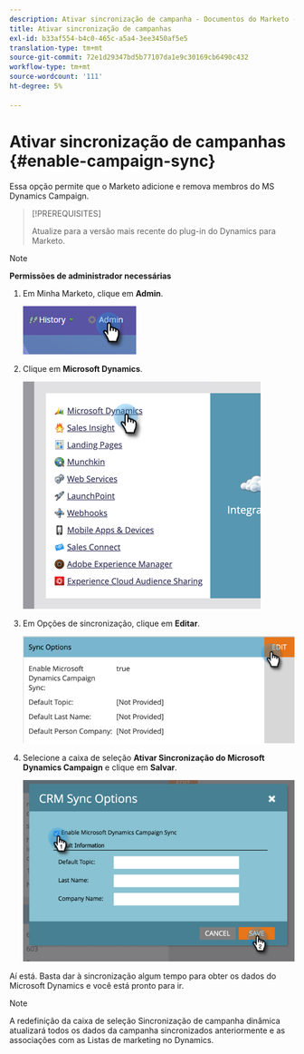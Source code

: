 ```yaml
---
description: Ativar sincronização de campanha - Documentos do Marketo - Documentação do produto
title: Ativar sincronização de campanhas
exl-id: b33af554-b4c0-465c-a5a4-3ee3450af5e5
translation-type: tm+mt
source-git-commit: 72e1d29347bd5b77107da1e9c30169cb6490c432
workflow-type: tm+mt
source-wordcount: '111'
ht-degree: 5%

---
```


# Ativar sincronização de campanhas {#enable-campaign-sync}

Essa opção permite que o Marketo adicione e remova membros do MS Dynamics Campaign.

>[!PREREQUISITES]
>
>Atualize para a versão mais recente do plug-in do Dynamics para Marketo.

>[!NOTE]
>
>**Permissões de administrador necessárias**

1. Em Minha Marketo, clique em **Admin**.

   ![](assets/enable-campaign-sync-1.png)

1. Clique em **Microsoft Dynamics**.

   ![](assets/enable-campaign-sync-2.png)

1. Em Opções de sincronização, clique em **Editar**.

   ![](assets/enable-campaign-sync-3.png)

1. Selecione a caixa de seleção **Ativar Sincronização do Microsoft Dynamics Campaign** e clique em **Salvar**.

   ![](assets/enable-campaign-sync-4.png)

Aí está. Basta dar à sincronização algum tempo para obter os dados do Microsoft Dynamics e você está pronto para ir.

>[!NOTE]
>
>A redefinição da caixa de seleção Sincronização de campanha dinâmica atualizará todos os dados da campanha sincronizados anteriormente e as associações com as Listas de marketing no Dynamics.
